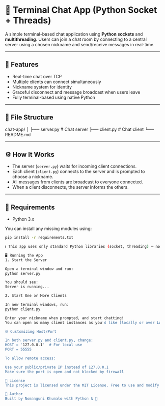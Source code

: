 # 💬 Terminal Chat App (Python Socket + Threads)

A simple terminal-based chat application using **Python sockets** and **multithreading**. Users can join a chat room by connecting to a central server using a chosen nickname and send/receive messages in real-time.

---

## 🚀 Features

- Real-time chat over TCP
- Multiple clients can connect simultaneously
- Nickname system for identity
- Graceful disconnect and message broadcast when users leave
- Fully terminal-based using native Python

---

## 📁 File Structure

chat-app/
│
├── server.py # Chat server
├── client.py # Chat client
└── README.md


---

## ⚙️ How It Works

- The server (`server.py`) waits for incoming client connections.
- Each client (`client.py`) connects to the server and is prompted to choose a nickname.
- All messages from clients are broadcast to everyone connected.
- When a client disconnects, the server informs the others.

---

## 🧠 Requirements

- Python 3.x

You can install any missing modules using:

```bash
pip install -r requirements.txt

ℹ️ This app uses only standard Python libraries (socket, threading) — no external dependencies needed.

🖥️ Running the App
1. Start the Server

Open a terminal window and run:
python server.py

You should see:
Server is running...

2. Start One or More Clients

In new terminal windows, run:
python client.py

Enter your nickname when prompted, and start chatting!
You can open as many client instances as you'd like (locally or over LAN if modified).

🌐 Customizing Host/Port

In both server.py and client.py, change:
HOST = '127.0.0.1'  # For local use
PORT = 55555

To allow remote access:

Use your public/private IP instead of 127.0.0.1
Make sure the port is open and not blocked by firewall

📄 License
This project is licensed under the MIT License. Free to use and modify!

🙋 Author
Built by Nomanguni Khumalo with Python & 💬
